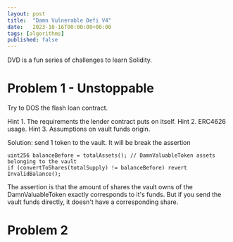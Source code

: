 ```yaml
---
layout: post
title:  "Damn Vulnerable Defi V4"
date:   2023-10-16T00:00:00+00:00
tags: [algorithms]
published: false
---
```


DVD is a fun series of challenges to learn Solidity.

# Problem 1 - Unstoppable

Try to DOS the flash loan contract.

Hint 1. The requirements the lender contract puts on itself.
Hint 2. ERC4626 usage.
Hint 3. Assumptions on vault funds origin.

Solution: send 1 token to the vault. It will be break the assertion

```solidity
uint256 balanceBefore = totalAssets(); // DamnValuableToken assets belonging to the vault
if (convertToShares(totalSupply) != balanceBefore) revert InvalidBalance();
```

The assertion is that the amount of shares the vault owns of the DamnValuableToken exactly corresponds to it's funds. But if you send the vault funds directly, it doesn't have a corresponding share.

# Problem 2